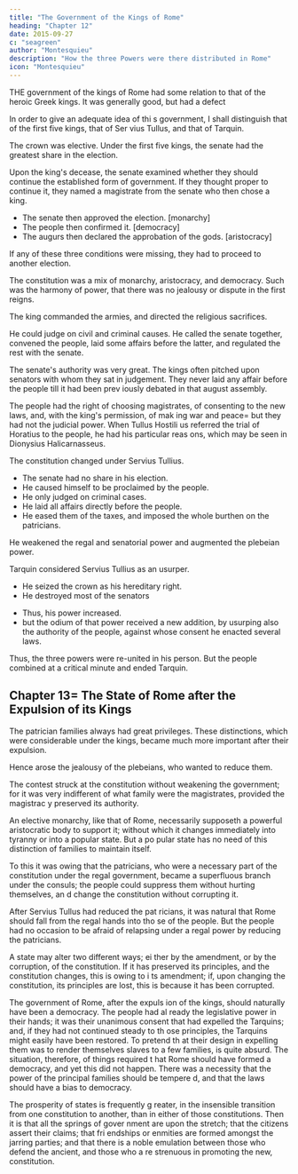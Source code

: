 ```yaml
---
title: "The Government of the Kings of Rome"
heading: "Chapter 12"
date: 2015-09-27
c: "seagreen"
author: "Montesquieu"
description: "How the three Powers were there distributed in Rome"
icon: "Montesquieu"
---
```




THE government of the kings of Rome had some relation to that of the heroic Greek kings. It was generally good, but had a defect 

<!-- s subversion, like the latterE28099s, was owing to its general defect, though,  in its own particular nature, it was exceeding good. -->

In order to give an adequate idea of thi s government, I shall distinguish that of the first five kings, that of Ser vius Tullus, and that of Tarquin.

The crown was elective. Under the first five kings, the senate had the greatest share in the election.

Upon the king's decease, the senate examined whether they should continue the established form of government. If they thought proper to continue it, they named a magistrate from the senate who then chose a king.
- The senate then approved the election. [monarchy]
- The people then confirmed it. [democracy]
- The augurs then declared the approbation of the gods. [aristocracy] 

If any of these three conditions were missing, they had to proceed to another election.

The constitution was a mix of monarchy, aristocracy, and democracy. Such was the harmony of power, that there was no jealousy or dispute in the first reigns. 

The king commanded the armies, and directed the religious sacrifices. 

He could judge on civil and criminal causes. He called the senate together, convened the people, laid some affairs before the latter, and regulated the rest with the senate.

The senate's authority was very great. The kings often pitched upon senators with whom they sat in judgement. They never laid any affair before the people till it had been prev iously debated in that august assembly.

The people had the right of choosing magistrates, of  consenting to the new laws, and, with the king's permission, of mak ing war and peace= but they had not the judicial power. When Tullus Hostili us referred the trial of Horatius to the people, he had his particular reas ons, which may be seen in Dionysius Halicarnasseus.

The constitution changed under Servius Tullius. 
- The senate had no share in his election. 
- He caused himself to be proclaimed by the people. 
- He only judged on criminal cases.
- He laid all affairs directly before the people. 
- He eased them of the taxes, and imposed the whole burthen on the patricians. 

He weakened the regal and senatorial power and augmented the plebeian power.

Tarquin <!-- would neither be chosen by the senate nor by the people= he --> considered Servius Tullius as an usurper. 
- He seized the crown as his hereditary right. 
- He destroyed most of the senators
<!-- - Those who remained he never consulted; nor did he even so much as summon th em to assist at his decisions. --> 
- Thus, his power increased.
- but the odium of that power received a new addition, by usurping also the authority of the people, against whose consent he enacted several laws. 

Thus, the three powers were re-united in his person. But the people combined at a critical minute and ended Tarquin.

<!-- , recollec ted that they were legislators, and there was an end of . -->



## Chapter 13= The State of Rome after the Expulsion of its Kings

<!-- IT is impossible to be tired of so agree able a subject as ancient Rome= thus strangers, at present, leave the moder n palaces of that celebrated capital to visit the ruins; and thus the eye,  after recreating itself with the view of flowery meads, is pleased with the wild prospect of rocks and mountains. -->

The patrician families always had great privileges. These distinctions, which were considerable under the kings, became much more important after their expulsion. 

Hence arose the jealousy of the plebeians, who wanted to reduce them. 

The contest struck at the constitution without weakening the government; for it was very indifferent of what family were the magistrates, provided the magistrac y preserved its authority.

An elective monarchy, like that of Rome, necessarily supposeth a powerful aristocratic body to support it; without  which it changes immediately into tyranny or into a popular state. But a po pular state has no need of this distinction of families to maintain itself. 

To this it was owing that the patricians, who were a necessary part of the constitution under the regal government, became a superfluous branch under the consuls; the people could suppress them without hurting themselves, an d change the constitution without corrupting it.

After Servius Tullus had reduced the pat ricians, it was natural that Rome should fall from the regal hands into tho se of the people. But the people had no occasion to be afraid of relapsing  under a regal power by reducing the patricians.

A state may alter two different ways; ei ther by the amendment, or by the corruption, of the constitution. If it has preserved its principles, and the constitution changes, this is owing to i ts amendment; if, upon changing the constitution, its principles are lost,  this is because it has been corrupted.

The government of Rome, after the expuls ion of the kings, should naturally have been a democracy. The people had al ready the legislative power in their hands; it was their unanimous consent  that had expelled the Tarquins; and, if they had not continued steady to th ose principles, the Tarquins might easily have been restored. To pretend th at their design in expelling them was to render themselves slaves to a few  families, is quite absurd. The situation, therefore, of things required t hat Rome should have formed a democracy, and yet this did not happen. There was a necessity that the power of the principal families should be tempere d, and that the laws should have a bias to democracy.

The prosperity of states is frequently g reater, in the insensible transition from one constitution to another, than in either of those constitutions. Then it is that all the springs of gover nment are upon the stretch; that the citizens assert their claims; that fri endships or enmities are formed amongst the jarring parties; and that there is a noble emulation between those who defend the ancient, and those who a re strenuous in promoting the new, constitution.



